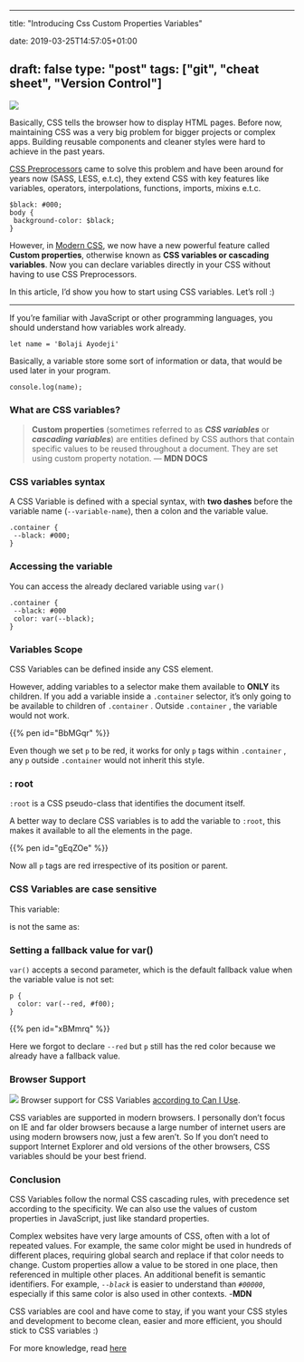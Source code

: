 ﻿---

title: "Introducing Css Custom Properties Variables"

date: 2019-03-25T14:57:05+01:00

draft: false
type: "post"
tags: ["git", "cheat sheet", "Version Control"]
---



![](https://cdn-images-1.medium.com/max/800/1*JEnrE7aT2K6vfV0nQlbFIw.png)

Basically, CSS tells the browser how to display HTML pages. Before now,
maintaining CSS was a very big problem for bigger projects or complex apps.
Building reusable components and cleaner styles were hard to achieve in the past
years.

[CSS Preprocessors](https://guide.freecodecamp.org/css/css-preprocessors/) came
to solve this problem and have been around for years now (SASS, LESS, e.t.c),
they extend CSS with key features like variables, operators, interpolations,
functions, imports, mixins e.t.c.

    $black: #000;
    body {
     background-color: $black;
    }

However, in [Modern
CSS](https://medium.com/actualize-network/modern-css-explained-for-dinosaurs-5226febe3525),
we now have a new powerful feature called **Custom properties**, otherwise known
as **CSS variables **or** cascading variables**. Now you can declare variables
directly in your CSS without having to use CSS Preprocessors.

In this article, I’d show you how to start using CSS variables. Let’s roll :)

*****

If you’re familiar with JavaScript or other programming languages, you should
understand how variables work already.

    let name = 'Bolaji Ayodeji'

Basically, a variable store some sort of information or data, that would be used
later in your program.

    console.log(name);

### What are CSS variables?

> **Custom properties** (sometimes referred to as ***CSS variables*** or
> ***cascading variables***) are entities defined by CSS authors that contain
specific values to be reused throughout a document. They are set using custom
property notation. — **MDN DOCS**

### CSS variables syntax

A CSS Variable is defined with a special syntax, with **two dashes** before the
variable name (`--variable-name`), then a colon and the variable value.

    .container {
     --black: #000;
    }

### Accessing the variable

You can access the already declared variable using `var()`

    .container {
     --black: #000
     color: var(--black);
    }

### Variables Scope

CSS Variables can be defined inside any CSS element.

However, adding variables to a selector make them available to **ONLY** its
children. If you add a variable inside a `.container` selector, it’s only going
to be available to children of `.container` . Outside `.container` , the
variable would not work.

{{% pen id="BbMGqr" %}}

Even though we set `p` to be red, it works for only `p` tags within `.container` , any `p` outside `.container` would not inherit this style.

### : root

`:root` is a CSS pseudo-class that identifies the document itself.

A better way to declare CSS variables is to add the variable to `:root`, this
makes it available to all the elements in the page.

{{% pen id="gEqZOe" %}}

Now all `p` tags are red irrespective of its position or parent.

### CSS Variables are case sensitive

This variable:


is not the same as:


### Setting a fallback value for var()

`var()` accepts a second parameter, which is the default fallback value when the
variable value is not set:

    p {
      color: var(--red, #f00);
    }

{{% pen id="xBMmrq" %}}

Here we forgot to declare `--red` but `p` still has the red color because we
already have a fallback value.

### Browser Support

![](https://cdn-images-1.medium.com/max/1200/1*-HHDutFGICwb84UsH91rsQ.png)
<span class="figcaption_hack">Browser support for CSS Variables [according to Can I
Use](https://www.caniuse.com/#feat=css-variables).</span>

CSS variables are supported in modern browsers. I personally don’t focus on IE
and far older browsers because a large number of internet users are using modern
browsers now, just a few aren’t. So If you don’t need to support Internet
Explorer and old versions of the other browsers, CSS variables should be your
best friend.

### Conclusion

CSS Variables follow the normal CSS cascading rules, with precedence set
according to the specificity. We can also use the values of custom properties in
JavaScript, just like standard properties.

Complex websites have very large amounts of CSS, often with a lot of repeated
values. For example, the same color might be used in hundreds of different
places, requiring global search and replace if that color needs to change.
Custom properties allow a value to be stored in one place, then referenced in
multiple other places. An additional benefit is semantic identifiers. For
example, *`--black`* is easier to understand than *`#00000`*, especially if this
same color is also used in other contexts. -**MDN**

CSS variables are cool and have come to stay, if you want your CSS styles and
development to become clean, easier and more efficient, you should stick to CSS
variables :)

For more knowledge, read
[here](https://developer.mozilla.org/en-US/docs/Web/CSS/Using_CSS_custom_properties)
